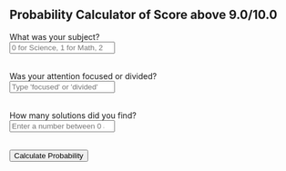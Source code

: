 
<html lang="en">
<head>
<meta charset="UTF-8">
<meta name="viewport" content="width=device-width, initial-scale=1.0">
<title>Probability Calculator</title>
</head>
<body>

<h2>Probability Calculator of Score above 9.0/10.0</h2>

<div>
  <label for="subjectInput">What was your subject?</label><br>
  <input type="number" id="subjectInput" placeholder="0 for Science, 1 for Math, 2 for History, 3 for English"><br><br>

  <label for="attentionInput">Was your attention focused or divided?</label><br>
  <input type="text" id="attentionInput" placeholder="Type 'focused' or 'divided'"><br><br>

  <label for="solutionsInput">How many solutions did you find?</label><br>
  <input type="number" id="solutionsInput" placeholder="Enter a number between 0 and 4"><br><br>
</div>

<!-- Button to Calculate Probability -->
<div>
  <button onclick="calculateProbability()">Calculate Probability</button>
</div>

<!-- Display Probability -->
<div id="probabilityResult"></div>

<script>
function calculateProbability() {
  // Get inputs
  var subject = parseInt(document.getElementById("subjectInput").value);
  var attention = document.getElementById("attentionInput").value;
  var solutions = parseInt(document.getElementById("solutionsInput").value);

  // Validate inputs
  if (isNaN(subject) || isNaN(solutions) || (attention !== 'focused' && attention !== 'divided')) {
    alert("Please enter valid inputs.");
    return;
  }

  // Simulate calculation (replace with actual API call)
  var probability = Math.random() * 100; // Random probability between 0 and 100

  // Display result
  var resultElement = document.getElementById("probabilityResult");
  resultElement.innerHTML = "Probability of getting a score above 9.0: " + probability.toFixed(2) + "%";
}
</script>

</body>
</html>
